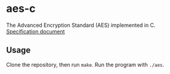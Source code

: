 # aes-c
The Advanced Encryption Standard (AES) implemented in C.\
[Specification document](https://nvlpubs.nist.gov/nistpubs/fips/nist.fips.197.pdf)
## Usage
Clone the repository, then run `make`. Run the program with `./aes`.
